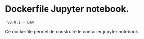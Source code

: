 # Dockerfile Jupyter notebook. 
``` v0.0.1 - Dev```

Ce dockerfile permet de construire le container jupyter notebook.  

